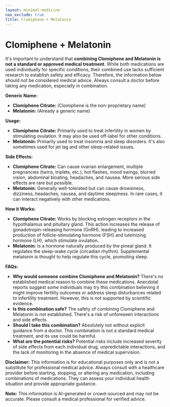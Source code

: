 ```yaml
---
layout: minimal-medicine
nav_exclude: true
title: Clomiphene + Melatonin
---
```


# Clomiphene + Melatonin

It's important to understand that **combining Clomiphene and Melatonin is not a standard or approved medical treatment.**  While both medications are used individually for specific conditions, their combined use lacks sufficient research to establish safety and efficacy.  Therefore, the information below should *not* be considered medical advice.  Always consult a doctor before taking any medication, especially in combination.

**Generic Name:**

* **Clomiphene Citrate:**  (Clomiphene is the non-proprietary name)
* **Melatonin:** (Already a generic name)


**Usage:**

* **Clomiphene Citrate:** Primarily used to treat infertility in women by stimulating ovulation.  It may also be used off-label for other conditions.
* **Melatonin:** Primarily used to treat insomnia and sleep disorders. It's also sometimes used for jet lag and other sleep-related issues.


**Side Effects:**

* **Clomiphene Citrate:**  Can cause ovarian enlargement, multiple pregnancies (twins, triplets, etc.), hot flashes, mood swings, blurred vision, abdominal bloating, headaches, and nausea.  More serious side effects are rare but possible.
* **Melatonin:** Generally well-tolerated but can cause drowsiness, dizziness, headaches, nausea, and daytime sleepiness.  In rare cases, it can interact negatively with other medications.


**How it Works:**

* **Clomiphene Citrate:** Works by blocking estrogen receptors in the hypothalamus and pituitary gland. This action increases the release of gonadotropin-releasing hormone (GnRH), leading to increased production of follicle-stimulating hormone (FSH) and luteinizing hormone (LH), which stimulate ovulation.
* **Melatonin:**  Is a hormone naturally produced by the pineal gland.  It regulates the sleep-wake cycle (circadian rhythm).  Supplemental melatonin is thought to help regulate this cycle, promoting sleep.


**FAQs:**

* **Why would someone combine Clomiphene and Melatonin?** There's no established medical reason to combine these medications.  Anecdotal reports suggest some individuals may try this combination believing it might improve fertility outcomes or address sleep disturbances related to infertility treatment. However, this is not supported by scientific evidence.
* **Is this combination safe?**  The safety of combining Clomiphene and Melatonin is not established.  There's a risk of unforeseen interactions and side effects.
* **Should I take this combination?**  Absolutely not without explicit guidance from a doctor.  This combination is not a standard medical treatment, and its use could be harmful.
* **What are the potential risks?** Potential risks include increased severity of side effects from each individual drug, unpredictable interactions, and the lack of monitoring in the absence of medical supervision.


**Disclaimer:**  This information is for educational purposes only and is not a substitute for professional medical advice.  Always consult with a healthcare provider before starting, stopping, or altering any medication, including combinations of medications.  They can assess your individual health situation and provide appropriate guidance.


**Note:** This information is AI-generated or crowd-sourced and may not be accurate. Please consult a medical professional for verified advice.